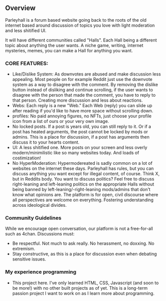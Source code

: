 ## Overview 
Parleyhall is a forum based website going back to the roots of the old internet based around discussion of topics you love with light moderation and less shitified UI.

It will have different communities called "Halls". Each Hall being a different topic about anything the user wants. A niche game, writing, internet mysteries, memes, you can make a Hall for anything you want.

### CORE FEATURES:

* Like/Dislike System: As downvotes are abused and make discussion less appealing. Most people on for example Reddit just use the downvote system as a way to disagree with the comment. By removing the dislike button instead of disliking and continue scrolling, if the user wants to disagree with the person that made the comment, you have to reply to that person. Creating more discussion and less about reactions.
* Webs: Each reply is a new "Web." Each Web (reply) you can slide up after reading if you'd like to have more space without scrolling down.
* profiles: No paid annoying figures, no NFTs, just choose your profile icon from a list of ours or your very own image.
* No locked posts. If a post is years old, you can still reply to it. Or if a post has heated arguments, the post cannot be locked by mods or admins. This is a place for discussion, if a post has arguments then discuss it to your hearts content.
* UI: A less shitified one. More posts on your screen and less overly modern/minimilistic like so many websites today. And loads of costimization! 
* No HyperModeration: Hypermodereated is sadly common on a lot of websites on the internet these days. Parleyhall has rules, but you can discuss anything you want except for illegal content, of course. Think X, but in Reddits body. You want to discuss politics? Feel free to discuss right-leaning and left-leaning politics on the appropriate Halls without being banned by left-leaning/-right-leaning mods/admins that don't know what opinions are. The platform is for open, civil discourse where all perspectives are welcome on everything. Fostering understanding across ideological divides.



### Community Guidelines
While we encourage open conversation, our platform is not a free-for-all such as 4chan. Discussions must:
- Be respectful. Not much to ask really. No herassment, no doxxing. No extremism.
- Stay constructive, as this is a place for discussion even when debating sensitive issues.

### My experience programming
- This project here. I've only learned HTML, CSS, Javascript (and soon to be more!) with no other built projects as of yet. This is a long-term passion project I want to work on as I learn more about programming.  

